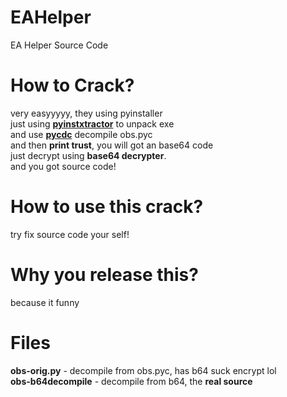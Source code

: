 # EAHelper
EA Helper Source Code

# How to Crack?
very easyyyyy, they using pyinstaller\
just using **[pyinstxtractor](https://github.com/extremecoders-re/pyinstxtractor)** to unpack exe\
and use **[pycdc](https://github.com/zrax/pycdc)** decompile obs.pyc\
and then **print trust**, you will got an base64 code\
just decrypt using **base64 decrypter**.\
and you got source code!

# How to use this crack?
try fix source code your self!

# Why you release this?
because it funny

# Files
**obs-orig.py** - decompile from obs.pyc, has b64 suck encrypt lol\
**obs-b64decompile** - decompile from b64, the **real source**
